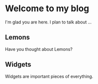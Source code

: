 # Welcome to my blog

I'm glad you are here. I plan to talk about ...

## Lemons
Have you thought about Lemons?

## Widgets
Widgets are important pieces of everything.
